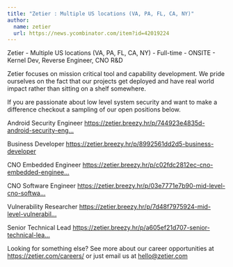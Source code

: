 ```yaml
---
title: "Zetier : Multiple US locations (VA, PA, FL, CA, NY)"
author:
  name: zetier
  url: https://news.ycombinator.com/item?id=42019224
---
```

Zetier - Multiple US locations (VA, PA, FL, CA, NY) - Full-time - ONSITE - Kernel Dev, Reverse Engineer, CNO R&amp;D

Zetier focuses on mission critical tool and capability development.  We pride ourselves on the fact that our projects get deployed and have real world impact rather than sitting on a shelf somewhere.

If you are passionate about low level system security and want to make a difference checkout a sampling of our open positions below.

Android Security Engineer 
<a href="https:&#x2F;&#x2F;zetier.breezy.hr&#x2F;p&#x2F;744923e4835d-android-security-engineer" rel="nofollow">https:&#x2F;&#x2F;zetier.breezy.hr&#x2F;p&#x2F;744923e4835d-android-security-eng...</a>

Business Developer 
<a href="https:&#x2F;&#x2F;zetier.breezy.hr&#x2F;p&#x2F;8992561dd2d5-business-developer" rel="nofollow">https:&#x2F;&#x2F;zetier.breezy.hr&#x2F;p&#x2F;8992561dd2d5-business-developer</a>

CNO Embedded Engineer
<a href="https:&#x2F;&#x2F;zetier.breezy.hr&#x2F;p&#x2F;c02fdc2812ec-cno-embedded-engineer" rel="nofollow">https:&#x2F;&#x2F;zetier.breezy.hr&#x2F;p&#x2F;c02fdc2812ec-cno-embedded-enginee...</a>

CNO Software Engineer
<a href="https:&#x2F;&#x2F;zetier.breezy.hr&#x2F;p&#x2F;03e7771e7b90-mid-level-cno-software-engineer" rel="nofollow">https:&#x2F;&#x2F;zetier.breezy.hr&#x2F;p&#x2F;03e7771e7b90-mid-level-cno-softwa...</a>

Vulnerability Researcher 
<a href="https:&#x2F;&#x2F;zetier.breezy.hr&#x2F;p&#x2F;7d48f7975924-mid-level-vulnerability-researcher" rel="nofollow">https:&#x2F;&#x2F;zetier.breezy.hr&#x2F;p&#x2F;7d48f7975924-mid-level-vulnerabil...</a>

Senior Technical Lead
<a href="https:&#x2F;&#x2F;zetier.breezy.hr&#x2F;p&#x2F;a605ef21d707-senior-technical-lead" rel="nofollow">https:&#x2F;&#x2F;zetier.breezy.hr&#x2F;p&#x2F;a605ef21d707-senior-technical-lea...</a>

Looking for something else? See more about our career opportunities at <a href="https:&#x2F;&#x2F;zetier.com&#x2F;careers&#x2F;" rel="nofollow">https:&#x2F;&#x2F;zetier.com&#x2F;careers&#x2F;</a> or just email us at hello@zetier.com
<JobApplication />
